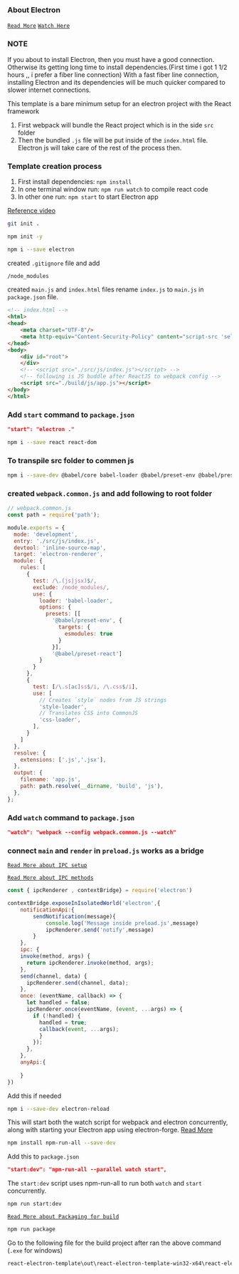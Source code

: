 ### About Electron 
[`Read More`](https://www.electronjs.org/)
[`Watch Here`](https://youtu.be/m3OjWNFREJo?si=cWG-dTsemKKEQLwL)

### NOTE 
If you about to install Electron, then you must have a good connection. Otherwise its getting long time to install dependencies.(First time i got 1 1/2 hours ,, i prefer a fiber line connection)
With a fast fiber line connection, installing Electron and its dependencies will be much quicker compared to slower internet connections.

This template is a bare minimum setup for an electron project with the React framework

1. First webpack will bundle the React project which is in the side `src` folder
2. Then the bundled `.js` file will be put inside of the `index.html` file. Electron js will take care of the rest of the process then.
### Template creation process

1. First install dependencies: `npm install`
2. In one terminal window run: `npm run watch` to compile react code
3. In other one run: `npm start` to start Electron app

[Reference video](https://youtu.be/VCl8li22mrA?si=TGZqApow9c4km8Eb)

```bash
git init .
```

```bash
npm init -y
```

```bash
npm i --save electron
```

created `.gitignore` file and add
```fs
/node_modules
```

created `main.js` and `index.html` files rename `index.js` to `main.js` in `package.json` file.

```html
<!-- index.html -->
<html>
<head>
    <meta charset="UTF-8"/>
    <meta http-equiv="Content-Security-Policy" content="script-src 'self'"/>
</head>
<body>
    <div id="root">
    </div>    
    <!-- <script src="./src/js/index.js"></script> -->
    <!-- following is JS buddle after ReactJS to webpack config -->
    <script src="./build/js/app.js"></script>
</body>
</html>
```

### Add `start` command to `package.json`
```json
"start": "electron ."
```

```bash
npm i --save react react-dom
```

### To transpile src folder to commen js
```bash
npm i --save-dev @babel/core babel-loader @babel/preset-env @babel/preset-react css-loader style-loader webpack webpack-cli
```

### created `webpack.common.js` and add following to root folder
```js
// webpack.common.js
const path = require('path');

module.exports = {
  mode: 'development',
  entry: './src/js/index.js',
  devtool: 'inline-source-map',
  target: 'electron-renderer',
  module: {
    rules: [
      {
        test: /\.(js|jsx)$/,
        exclude: /node_modules/,
        use: {
          loader: 'babel-loader',
          options: {
            presets: [[
              '@babel/preset-env', {
                targets: {
                  esmodules: true
                }
              }],
              '@babel/preset-react']
          }
        }
      },
      {
        test: [/\.s[ac]ss$/i, /\.css$/i],
        use: [
          // Creates `style` nodes from JS strings
          'style-loader',
          // Translates CSS into CommonJS
          'css-loader',
        ],
      }
    ]
  },
  resolve: {
    extensions: ['.js','.jsx'],
  },
  output: {
    filename: 'app.js',
    path: path.resolve(__dirname, 'build', 'js'),
  },
};
```

### Add `watch` command to `package.json`
```json
"watch": "webpack --config webpack.common.js --watch"
```

### connect `main` and `render` in `preload.js` works as a bridge
[`Read More about IPC setup`](https://www.electronjs.org/docs/latest/tutorial/ipc)

[`Read More about IPC methods`](https://www.electronjs.org/docs/latest/api/ipc-main)
```js
const { ipcRenderer , contextBridge} = require('electron')

contextBridge.exposeInIsolatedWorld('electron',{
    notificationApi:{
        sendNotification(message){
            console.log('Message inside preload.js',message)
            ipcRenderer.send('notify',message)
        }
    },
    ipc: {
    invoke(method, args) {
      return ipcRenderer.invoke(method, args);
    },
    send(channel, data) {
      ipcRenderer.send(channel, data);
    },
    once: (eventName, callback) => {
      let handled = false;
      ipcRenderer.once(eventName, (event, ...args) => {
        if (!handled) {
          handled = true;
          callback(event, ...args);
          }
        });
      },
    },
    anyApi:{
        
    }
})
```

Add this if needed
```bash
npm i --save-dev electron-reload
```

This will start both the watch script for webpack and electron concurrently, along with starting your Electron app using electron-forge.
[Read More](https://www.npmjs.com/package/npm-run-all)
```bash
npm install npm-run-all --save-dev
```

Add this to `package.json`
```json
"start:dev": "npm-run-all --parallel watch start",
```

The `start:dev` script uses npm-run-all to run both `watch` and `start` concurrently.
```bash
npm run start:dev
```

[`Read More about Packaging for build`](https://www.electronjs.org/docs/latest/tutorial/tutorial-packaging)

```bash
npm run package
```

Go to the following file for the build project after ran the above command (`.exe` for windows)
```bash
react-electron-template\out\react-electron-template-win32-x64\react-electron-template.exe
```
